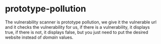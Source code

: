 # prototype-pollution
The vulnerability scanner is prototype pollution, we give it the vulnerable url and it checks the vulnerability for us, if there is a vulnerability, it displays true, if there is not, it displays false, but you just need to put the desired website instead of $domain$ values.
